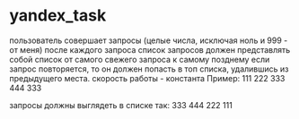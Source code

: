 # yandex_task
пользователь совершает запросы (целые числа, исключая ноль и 999 - от меня)
после каждого запроса список запросов должен представлять собой список от самого свежего запроса к самому позднему
если запрос повторяется, то он должен попасть в топ списка, удалившись из предыдущего места.
скорость работы - константа
Пример:
111
222
333
444
333

запросы должны выглядеть в списке так:
333
444
222
111
